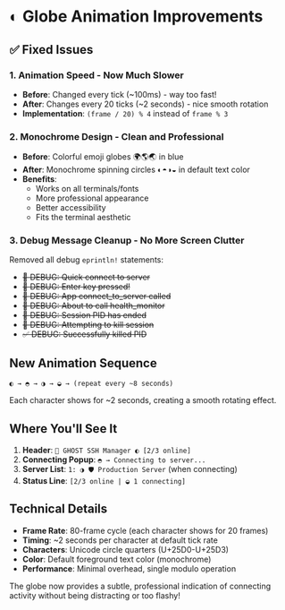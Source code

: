# ◐ Globe Animation Improvements

## ✅ Fixed Issues

### 1. **Animation Speed** - Now Much Slower
- **Before**: Changed every tick (~100ms) - way too fast! 
- **After**: Changes every 20 ticks (~2 seconds) - nice smooth rotation
- **Implementation**: `(frame / 20) % 4` instead of `frame % 3`

### 2. **Monochrome Design** - Clean and Professional
- **Before**: Colorful emoji globes 🌍🌎🌏 in blue
- **After**: Monochrome spinning circles ◐◓◑◒ in default text color
- **Benefits**: 
  - Works on all terminals/fonts
  - More professional appearance
  - Better accessibility
  - Fits the terminal aesthetic

### 3. **Debug Message Cleanup** - No More Screen Clutter
Removed all debug `eprintln!` statements:
- ~~🔢 DEBUG: Quick connect to server~~
- ~~🔑 DEBUG: Enter key pressed!~~
- ~~📶 DEBUG: App connect_to_server called~~
- ~~💪 DEBUG: About to call health_monitor~~
- ~~🔄 DEBUG: Session PID has ended~~
- ~~🔫 DEBUG: Attempting to kill session~~
- ~~✅ DEBUG: Successfully killed PID~~

## New Animation Sequence

```
◐ → ◓ → ◑ → ◒ → (repeat every ~8 seconds)
```

Each character shows for ~2 seconds, creating a smooth rotating effect.

## Where You'll See It

1. **Header**: `👻 GHOST SSH Manager ◐ [2/3 online]`
2. **Connecting Popup**: `◓ → Connecting to server...`  
3. **Server List**: `1: ◑ 🛡 Production Server` (when connecting)
4. **Status Line**: `[2/3 online | ◒ 1 connecting]`

## Technical Details

- **Frame Rate**: 80-frame cycle (each character shows for 20 frames)
- **Timing**: ~2 seconds per character at default tick rate
- **Characters**: Unicode circle quarters (U+25D0-U+25D3)
- **Color**: Default foreground text color (monochrome)
- **Performance**: Minimal overhead, single modulo operation

The globe now provides a subtle, professional indication of connecting activity without being distracting or too flashy!